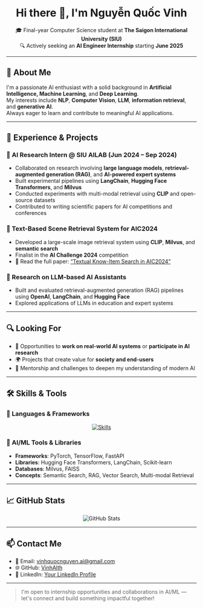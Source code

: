 <h1 align="center">Hi there 👋, I'm Nguyễn Quốc Vinh</h1>

<p align="center">
  🎓 Final-year Computer Science student at <strong>The Saigon International University (SIU)</strong><br>
  🔍 Actively seeking an <strong>AI Engineer Internship</strong> starting <strong>June 2025</strong>
</p>

---

## 🧠 About Me

I'm a passionate AI enthusiast with a solid background in **Artificial Intelligence, Machine Learning**, and **Deep Learning**.  
My interests include **NLP**, **Computer Vision**, **LLM**, **information retrieval**, and **generative AI**.  
Always eager to learn and contribute to meaningful AI applications.

---

## 🔬 Experience & Projects

### 💼 AI Research Intern @ SIU AILAB (Jun 2024 – Sep 2024)
- Collaborated on research involving **large language models**, **retrieval-augmented generation (RAG)**, and **AI-powered expert systems**
- Built experimental pipelines using **LangChain**, **Hugging Face Transformers**, and **Milvus**
- Conducted experiments with multi-modal retrieval using **CLIP** and open-source datasets
- Contributed to writing scientific papers for AI competitions and conferences

### 🧩 Text-Based Scene Retrieval System for AIC2024
- Developed a large-scale image retrieval system using **CLIP**, **Milvus**, and **semantic search**
- Finalist in the **AI Challenge 2024** competition
- 📄 Read the full paper: [“Textual Know-Item Search in AIC2024”](https://aic2024.vn/assets/docs/finalists/your_paper_link.pdf) <!-- Replace with actual link -->

### 🤖 Research on LLM-based AI Assistants
- Built and evaluated retrieval-augmented generation (RAG) pipelines using **OpenAI**, **LangChain**, and **Hugging Face**
- Explored applications of LLMs in education and expert systems

---

## 🔍 Looking For

- 🤝 Opportunities to **work on real-world AI systems** or **participate in AI research**
- 🌍 Projects that create value for **society and end-users**
- 🎯 Mentorship and challenges to deepen my understanding of modern AI

---

## 🛠️ Skills & Tools

### 🧰 Languages & Frameworks

<p align="center">
  <a href="https://skillicons.dev">
    <img src="https://skillicons.dev/icons?i=python,java,javascript,html,css,fastapi,flask,git,github,vscode,linux" alt="Skills" />
  </a>
</p>

### 🧪 AI/ML Tools & Libraries

- **Frameworks**: PyTorch, TensorFlow, FastAPI
- **Libraries**: Hugging Face Transformers, LangChain, Scikit-learn
- **Databases**: Milvus, FAISS
- **Concepts**: Semantic Search, RAG, Vector Search, Multi-modal Retrieval

---

## 📈 GitHub Stats

<p align="center">
  <img src="https://github-readme-stats.vercel.app/api?username=VinhAlth&show_icons=true&theme=radical" alt="GitHub Stats" />
</p>

---

## 📫 Contact Me

- 📧 Email: [vinhquocnguyen.ai@gmail.com](mailto:vinhquocnguyen.ai@gmail.com)
- 🌐 GitHub: [VinhAlth](https://github.com/VinhAlth)
- 🔗 LinkedIn: [Your LinkedIn Profile](https://linkedin.com/in/your-profile) <!-- Replace with actual link -->

---

> I'm open to internship opportunities and collaborations in AI/ML — let's connect and build something impactful together!

